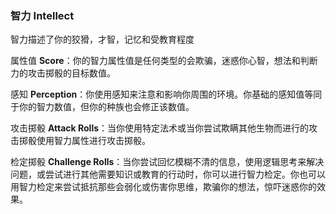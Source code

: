 ### 智力 Intellect

智力描述了你的狡猾，才智，记忆和受教育程度

属性值
**Score**：你的智力属性值是任何类型的会欺骗，迷惑你心智，想法和判断力的攻击掷骰的目标数值。

感知
**Perception**：你使用感知来注意和影响你周围的环境。你基础的感知值等同于你的智力数值，但你的种族也会修正该数值。

攻击掷骰 **Attack
Rolls**：当你使用特定法术或当你尝试欺瞒其他生物而进行的攻击掷骰使用智力属性进行攻击掷骰。

检定掷骰 **Challenge
Rolls**：当你尝试回忆模糊不清的信息，使用逻辑思考来解决问题，或尝试进行其他需要知识或教育的行动时，你可以进行智力检定。你也可以用智力检定来尝试抵抗那些会弱化或伤害你思维，欺骗你的想法，惊吓迷惑你的效果。
